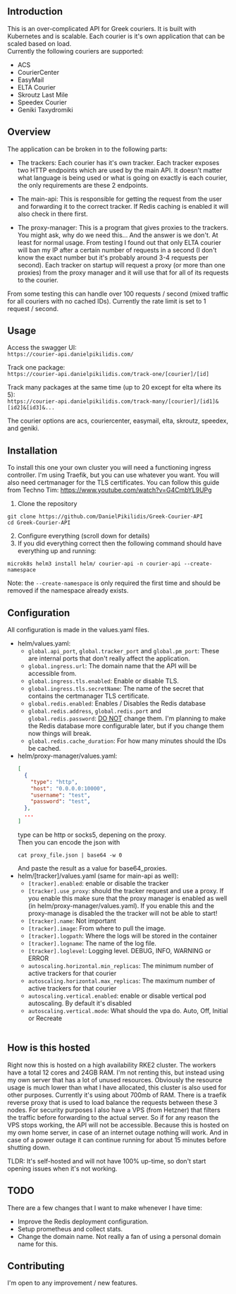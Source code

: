 ## Introduction

This is an over-complicated API for Greek couriers. It is built with Kubernetes
and is scalable. Each courier is it's own application that can be scaled
based on load.
<br>
Currently the following couriers are supported:
- ACS
- CourierCenter
- EasyMail
- ELTA Courier
- Skroutz Last Mile
- Speedex Courier
- Geniki Taxydromiki

## Overview
The application can be broken in to the following parts:
- The trackers:
Each courier has it's own tracker. Each tracker exposes two HTTP endpoints which are used
by the main API. It doesn't matter what language is being used or what is going on exactly is each courier, the only
requirements are these 2 endpoints.

- The main-api:
This is responsible for getting the request from the user and forwarding it to the correct tracker. If Redis
caching is enabled it will also check in there first.

- The proxy-manager:
This is a program that gives proxies to the trackers. You might ask, why do we need this... And the answer is
we don't. At least for normal usage. From testing I found out that only ELTA courier will ban my IP after
a certain number of requests in a second (I don't know the exact number but it's probably around 3-4 requests
per second). Each tracker on startup will request a proxy (or more than one proxies) from the proxy manager and
it will use that for all of its requests to the courier.

From some testing this can handle over 100 requests / second (mixed traffic for all couriers with no cached IDs). Currently the rate limit is set to 1 request / second.

## Usage
Access the swagger UI:<br>
`https://courier-api.danielpikilidis.com/`

Track one package:<br>
`https://courier-api.danielpikilidis.com/track-one/[courier]/[id]`

Track many packages at the same time (up to 20 except for elta where its 5):<br>
`https://courier-api.danielpikilidis.com/track-many/[courier]/[id1]&[id2]&[id3]&...`

The courier options are acs, couriercenter, easymail, elta, skroutz, speedex, and geniki.

## Installation
To install this one your own cluster you will need a functioning ingress controller. I'm using Traefik, but you can use whatever you want. You will also need certmanager
for the TLS certificates. You can follow this guide from Techno Tim: https://www.youtube.com/watch?v=G4CmbYL9UPg

1) Clone the repository
```
git clone https://github.com/DanielPikilidis/Greek-Courier-API
cd Greek-Courier-API
```
2) Configure everything (scroll down for details)
3) If you did everything correct then the following command should have everything up and running:

```
microk8s helm3 install helm/ courier-api -n courier-api --create-namespace
```
Note: the `--create-namespace` is only required the first time and should be removed if the namespace already exists.

## Configuration

All configuration is made in the values.yaml files.

- helm/values.yaml:
  - `global.api_port`, `global.tracker_port` and `global.pm_port`: These are internal ports that don't really affect the application.
  - `global.ingress.url`: The domain name that the API will be accessible from.
  - `global.ingress.tls.enabled`: Enable or disable TLS.
  - `global.ingress.tls.secretName`: The name of the secret that contains the certmanager TLS certificate.
  - `global.redis.enabled`: Enables / Disables the Redis database
  - `global.redis.address`, `global.redis.port` and `global.redis.password`: <u>DO NOT</u> change them. I'm planning to make the Redis
  database more configurable later, but if you change them now things will break.
  - `global.redis.cache_duration`: For how many minutes should the IDs be cached.
- helm/proxy-manager/values.yaml:
  ```json
  [
    {
      "type": "http",
      "host": "0.0.0.0:10000",
      "username": "test",
      "password": "test",
    },
    ...
  ]
  ```
  type can be http or socks5, depening on the proxy.<br>
  Then you can encode the json with
  ```
  cat proxy_file.json | base64 -w 0
  ```
  And paste the result as a value for base64_proxies.
- helm/[tracker]/values.yaml (same for main-api as well):
  - `[tracker].enabled`: enable or disable the tracker
  - `[tracker].use_proxy`: should the tracker request and use a proxy. If you enable this make sure that the proxy manager is enabled as well (in helm/proxy-manager/values.yaml). If you enable this and the proxy-manage is disabled the the tracker
  will not be able to start!
  - `[tracker].name`: Not important
  - `[tracker].image`: From where to pull the image.
  - `[tracker].logpath`: Where the logs will be stored in the container
  - `[tracker].logname`: The name of the log file.
  - `[tracker].loglevel`: Logging level. DEBUG, INFO, WARNING or ERROR
  - `autoscaling.horizontal.min_replicas`: The minimum number of active trackers for that courier
  - `autoscaling.horizontal.max_replicas`: The maximum number of active trackers for that courier
  - `autoscaling.vertical.enabled`: enable or disable vertical pod autoscaling. By default it's disabled
  - `autoscaling.vertical.mode`: What should the vpa do. Auto, Off, Initial or Recreate
  <br>


## How is this hosted
Right now this is hosted on a high availability RKE2 cluster. The workers have a total 12 cores and 24GB RAM. I'm not renting
this, but instead using my own server that has a lot of unused resources. Obviously the resource usage is much lower than
what I have allocated, this cluster is also used for other purposes. Currently it's using about 700mb of RAM. There is a traefik
reverse proxy that is used to load balance the requests between these 3 nodes. 
For security purposes I also have a VPS (from Hetzner) that filters the traffic
before forwarding to the actual server. So if for any reason the VPS stops working, the API will not
be accessible. Because this is hosted on my own home server, in case of an internet outage nothing will work.
And in case of a power outage it can continue running for about 15 minutes before shutting down.

TLDR: It's self-hosted and will not have 100% up-time, so don't start opening issues when it's not working.

## TODO
There are a few changes that I want to make whenever I have time:<br>
- Improve the Redis deployment configuration.
- Setup prometheus and collect stats.
- Change the domain name. Not really a fan of using a personal domain name for this.


## Contributing
I'm open to any improvement / new features.
